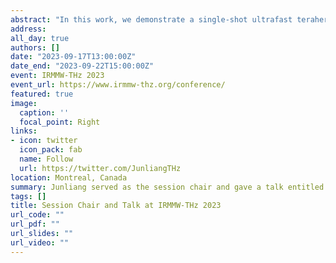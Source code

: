 ```yaml
---
abstract: "In this work, we demonstrate a single-shot ultrafast terahertz imaging system that can capture multiple frames of a complex ultrafast scene in non-transparent media with sub-picosecond temporal resolutions. By multiplexing an optical probe beam in the time and spatial-frequency domains simultaneously, we encode the terahertz-captured spatiotemporal dynamics into distinct spatial-frequency regions of a superimposed image, which is then computationally decoded and reconstructed. Our technique provides a new diagnostic tool for the investigation of non-repeatable or destructive ultrafast phenomena that occur in optically-opaque scenarios. "
address:
all_day: true
authors: []
date: "2023-09-17T13:00:00Z"
date_end: "2023-09-22T15:00:00Z"
event: IRMMW-THz 2023
event_url: https://www.irmmw-thz.org/conference/
featured: true
image:
  caption: ''
  focal_point: Right
links:
- icon: twitter
  icon_pack: fab
  name: Follow
  url: https://twitter.com/JunliangTHz
location: Montreal, Canada
summary: Junliang served as the session chair and gave a talk entitled 'Single-shot Ultrafast Terahertz Imaging' in the 48th International Conference on Infrared, Millimeter, and Terahertz Waves.
tags: []
title: Session Chair and Talk at IRMMW-THz 2023
url_code: ""
url_pdf: ""
url_slides: ""
url_video: ""
---
```


